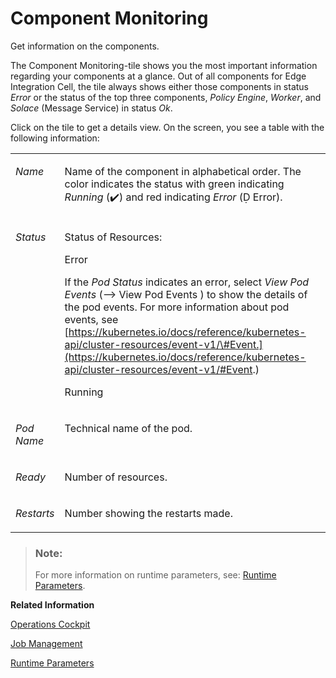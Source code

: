<!-- loio49f487ec05c54861a0f970e9bdc529e5 -->

<link rel="stylesheet" type="text/css" href="css/sap-icons.css"/>

# Component Monitoring

Get information on the components.

The Component Monitoring-tile shows you the most important information regarding your components at a glance. Out of all components for Edge Integration Cell, the tile always shows either those components in status *Error* or the status of the top three components, *Policy Engine*, *Worker*, and *Solace* \(Message Service\) in status *Ok*.

Click on the tile to get a details view. On the screen, you see a table with the following information:


<table>
<tr>
<td valign="top">

*Name*

</td>
<td valign="top">

Name of the component in alphabetical order. The color indicates the status with green indicating *Running* \(:heavy_check_mark:\) and red indicating *Error* \(<span class="SAP-icons"></span> Error\).

</td>
</tr>
<tr>
<td valign="top">

*Status*

</td>
<td valign="top">

Status of Resources:

Error

If the *Pod Status* indicates an error, select *View Pod Events* \(<span class="SAP-icons"></span> View Pod Events \) to show the details of the pod events. For more information about pod events, see [https://kubernetes.io/docs/reference/kubernetes-api/cluster-resources/event-v1/\#Event.](https://kubernetes.io/docs/reference/kubernetes-api/cluster-resources/event-v1/#Event.) 

Running

</td>
</tr>
<tr>
<td valign="top">

*Pod Name*

</td>
<td valign="top">

Technical name of the pod.

</td>
</tr>
<tr>
<td valign="top">

*Ready*

</td>
<td valign="top">

Number of resources.

</td>
</tr>
<tr>
<td valign="top">

*Restarts*

</td>
<td valign="top">

Number showing the restarts made.

</td>
</tr>
</table>

> ### Note:  
> For more information on runtime parameters, see: [Runtime Parameters](runtime-parameters-63c5276.md).

**Related Information**  


[Operations Cockpit](operations-cockpit-ec0fc95.md "The Operations Cockpit is the central control point for operating edge integration cells and allows the Edge Integration Cell administrator to monitor and adjust system configurations and resources.")

[Job Management](job-management-4146fa5.md "Organize and schedule your existing system jobs, such as data store entries cleanup or trace entries cleanup, or add jobs manually.")

[Runtime Parameters](runtime-parameters-63c5276.md "Get information about the runtime parameters of your Edge Integration Cell.")

